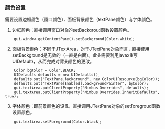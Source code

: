 ### 颜色设置
需要设置边框颜色（窗口颜色）、面板背景颜色（textPane颜色）与字体颜色。

1. 边框颜色：直接调用窗口对象的setBackgroud函数设置颜色。
```
    gui.window.getContentPane().setBackground(Color.white);
```
2. 面板背景颜色：不同于JTextArea，对于JTextPane对象而言，直接使用setBackground是无效的（一直是白面）。此处需要利用javax重写UIDefaults，从而完成对背景颜色的更改。
```
    Color bgColor = Color.BLACK;
    UIDefaults defaults = new UIDefaults();
    defaults.put("TextPane.background", new ColorUIResource(bgColor));
    defaults.put("TextPane[Enabled].backgroundPainter", bgColor);
    gui.textArea.putClientProperty("Nimbus.Overrides", defaults);
    gui.textArea.putClientProperty("Nimbus.Overrides.InheritDefaults", true);
```
3. 字体颜色：即前景颜色的设置。直接调用JTextPane对象的setForegroud函数设置颜色。
```
    gui.textArea.setForeground(Color.black);
```

